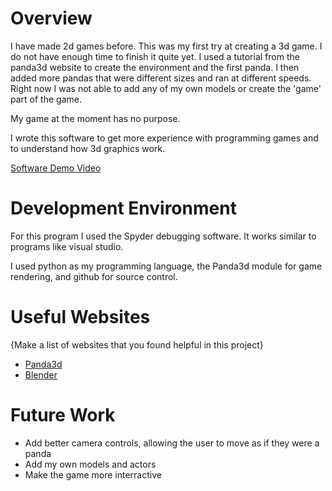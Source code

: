 # Overview

I have made 2d games before. This was my first try at creating a 3d game. I do not have enough time to finish it quite yet.
I used a tutorial from the panda3d website to create the environment and the first panda. I then added more pandas that were
different sizes and ran at different speeds. Right now I was not able to add any of my own models or create the 'game' part
of the game.

My game at the moment has no purpose.

I wrote this software to get more experience with programming games and to understand how 3d graphics work.

[Software Demo Video](https://youtu.be/2Fu-jaA_MIs)

# Development Environment

For this program I used the Spyder debugging software. It works similar to programs like visual studio.

I used python as my programming language, the Panda3d module for game rendering, and github for source control.

# Useful Websites

{Make a list of websites that you found helpful in this project}
* [Panda3d](https://docs.panda3d.org)
* [Blender](https://www.blender.org)

# Future Work

* Add better camera controls, allowing the user to move as if they were a panda
* Add my own models and actors
* Make the game more interractive
